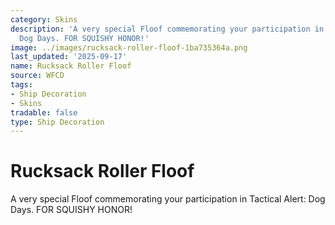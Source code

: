 ```yaml
---
category: Skins
description: 'A very special Floof commemorating your participation in Tactical Alert:
  Dog Days. FOR SQUISHY HONOR!'
image: ../images/rucksack-roller-floof-1ba735364a.png
last_updated: '2025-09-17'
name: Rucksack Roller Floof
source: WFCD
tags:
- Ship Decoration
- Skins
tradable: false
type: Ship Decoration
---
```


# Rucksack Roller Floof

A very special Floof commemorating your participation in Tactical Alert: Dog Days. FOR SQUISHY HONOR!

